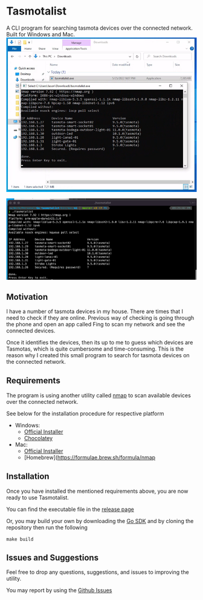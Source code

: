 # Tasmotalist

A CLI program for searching tasmota devices over the connected network. Built for Windows and Mac.
![img_1.png](img_1.png)

![img_2.png](img_2.png)
## Motivation
I have a number of tasmota devices in my  house. There are times that I need to check if they are online. Previous way of checking is going through the phone and open an app called Fing to scan my network and see the connected devices.

Once it identifies the devices, then its up to me to guess which devices are Tasmotas, which is quite cumbersome and time-consuming. This is the reason why I created this small program to search for tasmota devices on the connected network. 

## Requirements

The program is using another utility called [nmap](https://nmap.org/) to scan available devices over the connected network.

See below for the installation procedure for respective platform

* Windows:
    * [Official Installer](https://nmap.org/download.html#windows)
    * [Chocolatey](https://community.chocolatey.org/packages/nmap#install)
* Mac:
    * [Official Installer](https://nmap.org/download.html#macosx)
    * [Homebrew](https://formulae.brew.sh/formula/nmap

## Installation

Once you have installed the mentioned requirements above, you are now ready to use Tasmotalist.

You can find the executable file in the [release page](https://github.com/jasontalon/tasmotalist/releases/tag/v1.0.0)

Or, you may build your own by downloading the [Go SDK](https://go.dev/dl/) and by cloning the repository then run the following 
```
make build
```

## Issues and Suggestions

Feel free to drop any questions, suggestions, and issues to improving the utility.

You may report by using the [Github Issues](https://github.com/jasontalon/tasmotalist/issues)


 
